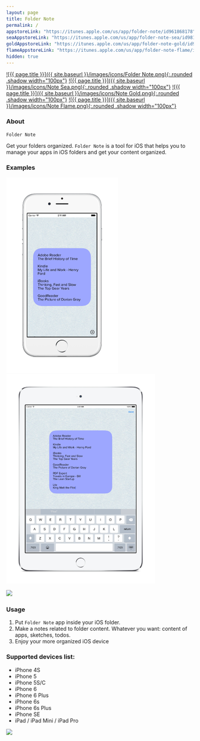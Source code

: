 ```yaml
---
layout: page
title: Folder Note
permalink: /
appstoreLink: "https://itunes.apple.com/us/app/folder-note/id961868178"
seaAppstoreLink: "https://itunes.apple.com/us/app/folder-note-sea/id981909974"
goldAppstoreLink: "https://itunes.apple.com/us/app/folder-note-gold/id981150947"
flameAppstoreLink: "https://itunes.apple.com/us/app/folder-note-flame/id982515488"
hidden: true
---
```


<a href="{{ page.appstoreLink }}" property="schema:image">![{{ page.title }}]({{ site.baseurl }}/images/icons/Folder Note.png){:.rounded .shadow width="100px"}</a>
<a href="{{ page.seaAppstoreLink }}" property="schema:image">![{{ page.title }}]({{ site.baseurl }}/images/icons/Note Sea.png){:.rounded .shadow width="100px"}</a>
<a href="{{ page.goldAppstoreLink }}" property="schema:image">![{{ page.title }}]({{ site.baseurl }}/images/icons/Note Gold.png){:.rounded .shadow width="100px"}</a>
<a href="{{ page.flameAppstoreLink }}" property="schema:image">![{{ page.title }}]({{ site.baseurl }}/images/icons/Note Flame.png){:.rounded .shadow width="100px"}</a>

### About

`Folder Note`

Get your folders organized. `Folder Note` is a tool for iOS that helps you to manage your apps in iOS folders and get your content organized.

### Examples

<img style="width: 300px" src="images/iphone6.png" /> <img style="width: 400px" src="images/ipad.png" />

<a property="schema:url" content="{{ page.appstoreLink }}" href="{{ page.appstoreLink }}"><img src="{{ site.baseurl }}/images/App Store Badge/Download_on_the_App_Store_Badge_US-UK_135x40.png" /></a>


### Usage

1. Put `Folder Note` app inside your iOS folder.
2. Make a notes related to folder content. Whatever you want: content of apps, sketches, todos.
3. Enjoy your more organized iOS device



### Supported devices list:

- iPhone 4S
- iPhone 5
- iPhone 5S/C
- iPhone 6
- iPhone 6 Plus
- iPhone 6s
- iPhone 6s Plus
- iPhone SE
- iPad / iPad Mini / iPad Pro

<a property="schema:url" content="{{ page.appstoreLink }}" href="{{ page.appstoreLink }}"><img src="{{ site.baseurl }}/images/App Store Badge/Download_on_the_App_Store_Badge_US-UK_135x40.png" /></a>
